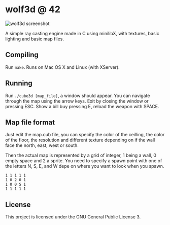 # wolf3d @ 42

![wolf3d screenshot](screen/img.bmp)

A simple ray casting engine made in C using minilibX, with textures, basic
lighting and basic map files.

## Compiling
Run `make`. Runs on Mac OS X and Linux (with XServer).

## Running
Run `./cube3d [map_file]`, a window should appear. You can navigate through the
map using the arrow keys. Exit by closing the window or pressing ESC. Show a bill
buy pressing E, reload the weapon with SPACE.

## Map file format
Just edit the map.cub file, you can specify the color of the ceilling, the color of
the floor, the resolution and different texture depending on if the wall face the
north, east, west or south.

Then the actual map is represented by a grid of integer, 1 being a wall, 0 empty
space and 2 a sprite. You need to specify a spawn point with one of the letters
N, S, E, and W depe on where you want to look  when you spawn.
```
1 1 1 1 1
1 0 2 0 1
1 0 0 S 1
1 1 1 1 1
```

## License
This project is licensed under the GNU General Public License 3.
